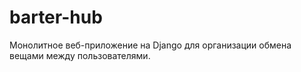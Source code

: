 # barter-hub
Монолитное веб-приложение на Django для организации обмена вещами между пользователями.
